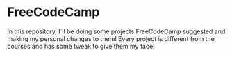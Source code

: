 # FreeCodeCamp

In this repository, I`ll be doing some projects FreeCodeCamp suggested and making my personal changes to them!
Every project is different from the courses and has some tweak to give them my face!
